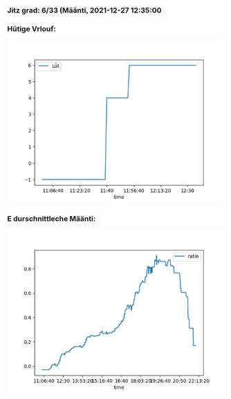 ### Jitz grad: 6/33 (Määnti, 2021-12-27 12:35:00

### Hütige Vrlouf:
![Graph](Today.png)

### E durschnittleche Määnti:
![Graph](Määnti.png)